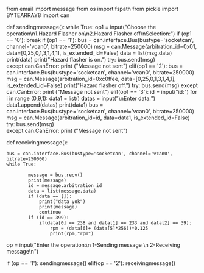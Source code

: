 from email import message
from os import fspath
from pickle import BYTEARRAY8
import can 

def sendingmessage():
	while True:
		op1 = input("Choose the operation\n1.Hazard Flasher on\n2.Hazard Flasher off\nSelection:")
		if (op1 == '0'):
			break
		if (op1 == '1'):
			bus = can.interface.Bus(bustype='socketcan', channel='vcan0', bitrate=250000)
			msg = can.Message(arbitration_id=0x01, data=[0,25,0,1,3,1,4,1], is_extended_id=False)
			data = list(msg.data)
			print(data)
			print("Hazard flasher is on.")
			try:
				bus.send(msg)	
			except can.CanError:
				print ("Message not sent")
		elif(op1 == '2'):
			bus = can.interface.Bus(bustype='socketcan', channel='vcan0', bitrate=250000)
			msg = can.Message(arbitration_id=0xc0ffee, data=[0,25,0,1,3,1,4,1], is_extended_id=False)
			print("Hazard flasher off.")
			try:
				bus.send(msg)
			except can.CanError:
				print ("Message not sent")
		elif(op1 == '3'):
			id = input("id:")
			for i in range (0,9,1):
				data1 = list()
				datas = input("\nEnter data:")
				data1.append(datas)
			print(data1)
			bus = can.interface.Bus(bustype='socketcan', channel='vcan0', bitrate=250000)
			msg = can.Message(arbitration_id=id, data=data1, is_extended_id=False)
			try:
				bus.send(msg)	
			except can.CanError:
				print ("Message not sent")

def receivingmessage():
	
	bus = can.interface.Bus(bustype='socketcan', channel='vcan0', bitrate=250000)
	while True:
	
			message = bus.recv()
			print(message)
			id = message.arbitration_id
			data = list(message.data)
			if (data == []):
				print("data yok")
				print(message)
				continue
			if (id == 399):
				if(data[0] == 238 and data[1] == 233 and data[2] == 39):
					rpm = (data[6]+ (data[5]*256))*0.125
					print(rpm,"rpm")
					
				

		
op = input("Enter the operation:\n 1-Sending message \n 2-Receiving message\n")

if (op == '1'):
	sendingmessage()
elif(op == '2'):
	receivingmessage()
